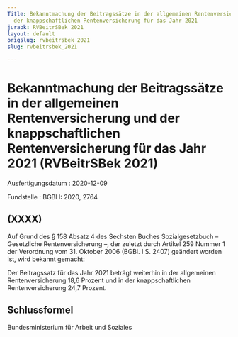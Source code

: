 ```yaml
---
Title: Bekanntmachung der Beitragssätze in der allgemeinen Rentenversicherung und
  der knappschaftlichen Rentenversicherung für das Jahr 2021
jurabk: RVBeitrSBek 2021
layout: default
origslug: rvbeitrsbek_2021
slug: rvbeitrsbek_2021

---
```


# Bekanntmachung der Beitragssätze in der allgemeinen Rentenversicherung und der knappschaftlichen Rentenversicherung für das Jahr 2021 (RVBeitrSBek 2021)

Ausfertigungsdatum
:   2020-12-09

Fundstelle
:   BGBl I: 2020, 2764


## (XXXX)

Auf Grund des § 158 Absatz 4 des Sechsten Buches Sozialgesetzbuch –
Gesetzliche Rentenversicherung –, der zuletzt durch Artikel 259 Nummer
1 der Verordnung vom 31. Oktober 2006 (BGBl. I S. 2407) geändert
worden ist, wird bekannt gemacht:

Der Beitragssatz für das Jahr 2021 beträgt weiterhin in der
allgemeinen
Rentenversicherung              18,6 Prozent und in der
knappschaftlichen Rentenversicherung 24,7 Prozent.


## Schlussformel

Bundesministerium für Arbeit und Soziales

